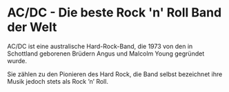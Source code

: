 # AC/DC - Die beste Rock 'n' Roll Band der Welt

AC/DC ist eine australische Hard-Rock-Band,
die 1973 von den in Schottland geborenen Brüdern
Angus und Malcolm Young gegründet wurde.

Sie zählen zu den Pionieren des Hard Rock,
die Band selbst bezeichnet ihre Musik jedoch
stets als Rock ’n’ Roll.
